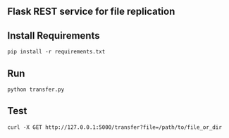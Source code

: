 ## Flask REST service for file replication

## Install Requirements
```
pip install -r requirements.txt
```

## Run
```
python transfer.py
```

## Test
```
curl -X GET http://127.0.0.1:5000/transfer?file=/path/to/file_or_dir
```